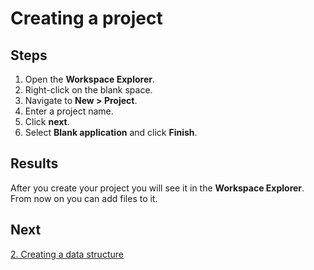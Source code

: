 # Creating a project

## Steps 

1. Open the **Workspace Explorer**.
2. Right-click on the blank space.
3. Navigate to **New > Project**.
4. Enter a project name.
5. Click **next**.
6. Select **Blank application** and click **Finish**.

## Results

After you create your project you will see it in the **Workspace Explorer**. From now on you can add files to it.

## Next

[2. Creating a data structure](2.DataStructures.md)
